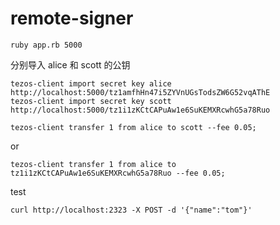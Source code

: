 # remote-signer



```
ruby app.rb 5000
```



分别导入 alice 和 scott 的公钥

```
tezos-client import secret key alice http://localhost:5000/tz1amfhHn47i5ZYVnUGsTodsZW6G52vqAThE
tezos-client import secret key scott http://localhost:5000/tz1i1zKCtCAPuAw1e6SuKEMXRcwhG5a78Ruo
```

```
tezos-client transfer 1 from alice to scott --fee 0.05;
```

or

```
tezos-client transfer 1 from alice to tz1i1zKCtCAPuAw1e6SuKEMXRcwhG5a78Ruo --fee 0.05;
```

test
```
curl http://localhost:2323 -X POST -d '{"name":"tom"}'
```